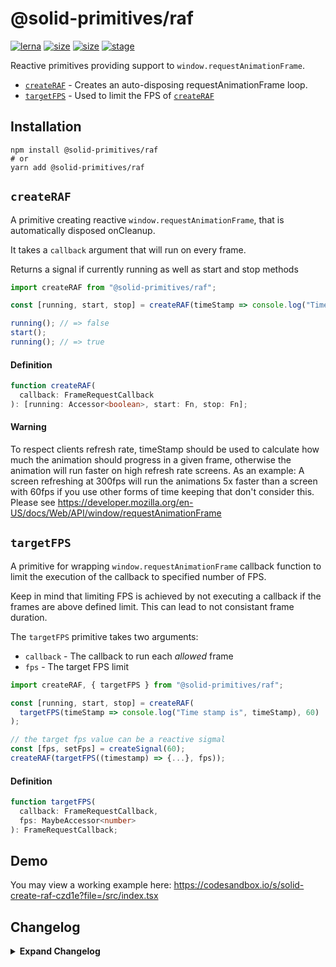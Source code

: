 # @solid-primitives/raf

[![lerna](https://img.shields.io/badge/maintained%20with-lerna-cc00ff.svg?style=for-the-badge)](https://lerna.js.org/)
[![size](https://img.shields.io/bundlephobia/minzip/@solid-primitives/raf?style=for-the-badge)](https://bundlephobia.com/package/@solid-primitives/raf)
[![size](https://img.shields.io/npm/v/@solid-primitives/raf?style=for-the-badge)](https://www.npmjs.com/package/@solid-primitives/raf)
[![stage](https://img.shields.io/endpoint?style=for-the-badge&url=https%3A%2F%2Fraw.githubusercontent.com%2Fsolidjs-community%2Fsolid-primitives%2Fmain%2Fassets%2Fbadges%2Fstage-3.json)](https://github.com/solidjs-community/solid-primitives#contribution-process)

Reactive primitives providing support to `window.requestAnimationFrame`.

- [`createRAF`](#createRAF) - Creates an auto-disposing requestAnimationFrame loop.
- [`targetFPS`](#targetFPS) - Used to limit the FPS of [`createRAF`](#createRAF)

## Installation

```
npm install @solid-primitives/raf
# or
yarn add @solid-primitives/raf
```

## `createRAF`

A primitive creating reactive `window.requestAnimationFrame`, that is automatically disposed onCleanup.

It takes a `callback` argument that will run on every frame.

Returns a signal if currently running as well as start and stop methods

```ts
import createRAF from "@solid-primitives/raf";

const [running, start, stop] = createRAF(timeStamp => console.log("Time stamp is", timeStamp));

running(); // => false
start();
running(); // => true
```

#### Definition

```ts
function createRAF(
  callback: FrameRequestCallback
): [running: Accessor<boolean>, start: Fn, stop: Fn];
```

#### Warning

To respect clients refresh rate, timeStamp should be used to calculate how much the animation should progress in a given frame, otherwise the animation will run faster on high refresh rate screens. As an example: A screen refreshing at 300fps will run the animations 5x faster than a screen with 60fps if you use other forms of time keeping that don't consider this. Please see https://developer.mozilla.org/en-US/docs/Web/API/window/requestAnimationFrame

## `targetFPS`

A primitive for wrapping `window.requestAnimationFrame` callback function to limit the execution of the callback to specified number of FPS.

Keep in mind that limiting FPS is achieved by not executing a callback if the frames are above defined limit. This can lead to not consistant frame duration.

The `targetFPS` primitive takes two arguments:

- `callback` - The callback to run each _allowed_ frame
- `fps` - The target FPS limit

```ts
import createRAF, { targetFPS } from "@solid-primitives/raf";

const [running, start, stop] = createRAF(
  targetFPS(timeStamp => console.log("Time stamp is", timeStamp), 60)
);

// the target fps value can be a reactive sigmal
const [fps, setFps] = createSignal(60);
createRAF(targetFPS((timestamp) => {...}, fps));
```

#### Definition

```ts
function targetFPS(
  callback: FrameRequestCallback,
  fps: MaybeAccessor<number>
): FrameRequestCallback;
```

## Demo

You may view a working example here: https://codesandbox.io/s/solid-create-raf-czd1e?file=/src/index.tsx

## Changelog

<details>
<summary><b>Expand Changelog</b></summary>

0.0.100

Initial release ported from https://github.com/microcipcip/vue-use-kit/blob/master/src/functions/useRafFn/useRafFn.ts.

1.0.6

Released official version with CJS and SSR support.

1.0.7

Updated to Solid 1.3, switched to peerDependencies

1.0.9

Patched double running and added refresh rate warning (patch by [titoBouzout](https://www.github.com/titoBouzout)).

2.0.0

Patch by [titoBouzout](https://www.github.com/titoBouzout):

- allow to limit fps above 60fps
- remove `runImmediately` – animation loop will have to be initialized manually.
- respect `requestAnimationFrame` signature and give `timeStamp` back to the callback instead of a `deltaTime`
- use cancelAnimationFrame instead of !isRunning

Patch by [thetarnav](https://www.github.com/thetarnav):

- Move FPS limiting feature into a separate `targetFPS` primitive

</details>
